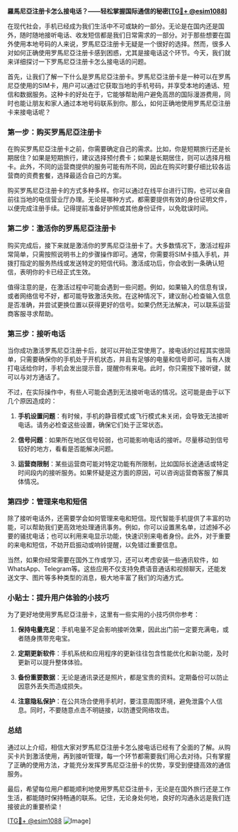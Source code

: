 **羅馬尼亞注册卡怎么接电话？——轻松掌握国际通信的秘密[[TG💪+ @esim1088](https://t.me/s/esim1088)]**

在现代社会，手机已经成为我们生活中不可或缺的一部分。无论是在国内还是国外，随时随地接听电话、收发短信都是我们日常需求的一部分。对于那些想要在国外使用本地号码的人来说，罗馬尼亞注册卡无疑是一个很好的选择。然而，很多人对如何正确使用罗馬尼亞注册卡感到困惑，尤其是接电话这个环节。今天，我们就来详细探讨一下罗馬尼亞注册卡怎么接电话的问题。

首先，让我们了解一下什么是罗馬尼亞注册卡。罗馬尼亞注册卡是一种可以在罗馬尼亞使用的SIM卡，用户可以通过它获取当地的手机号码，并享受本地的通话、短信和数据服务。这种卡的好处在于，它能够帮助用户避免高昂的国际漫游费用，同时也能让朋友和家人通过本地号码联系到你。那么，如何正确地使用罗馬尼亞注册卡来接电话呢？

### 第一步：购买罗馬尼亞注册卡

在购买罗馬尼亞注册卡之前，你需要确定自己的需求。比如，你是短期旅行还是长期居住？如果是短期旅行，建议选择预付费卡；如果是长期居住，则可以选择月租卡。此外，不同的运营商提供的服务可能有所不同，因此在购买时要仔细比较各运营商的资费套餐，选择最适合自己的方案。

购买罗馬尼亞注册卡的方式多种多样。你可以通过在线平台进行订购，也可以亲自前往当地的电信营业厅办理。无论是哪种方式，都需要提供有效的身份证明文件，以便完成注册手续。记得提前准备好护照或其他身份证件，以免耽误时间。

### 第二步：激活你的罗馬尼亞注册卡

购买完成后，接下来就是激活你的罗馬尼亞注册卡了。大多数情况下，激活过程非常简单，只需按照说明书上的步骤操作即可。通常，你需要将SIM卡插入手机，并拨打指定的服务热线或发送特定的短信代码。激活成功后，你会收到一条确认短信，表明你的卡已经正式生效。

值得注意的是，在激活过程中可能会遇到一些问题。例如，如果输入的信息有误，或者网络信号不好，都可能导致激活失败。在这种情况下，建议耐心检查输入信息是否准确，并尝试更换位置以获得更好的信号。如果仍然无法解决，可以联系运营商客服寻求帮助。

### 第三步：接听电话

当你成功激活罗馬尼亞注册卡后，就可以开始正常使用了。接电话的过程其实很简单，只需要确保你的手机处于开机状态，并且有足够的电量和信号即可。当有人拨打电话给你时，手机会发出提示音，提醒你有来电。此时，你只需按下接听键，就可以与对方通话了。

不过，在实际操作中，有些人可能会遇到无法接听电话的情况。这可能是由于以下几个原因造成的：

1. **手机设置问题**：有时候，手机的静音模式或飞行模式未关闭，会导致无法接听电话。请务必检查这些设置，确保它们处于正常状态。
   
2. **信号问题**：如果所在地区信号较弱，也可能影响电话的接听。尽量移动到信号较好的地方，看看是否能解决问题。

3. **运营商限制**：某些运营商可能对特定功能有所限制，比如国际长途通话或特定时间段内的接听服务。如果怀疑是这方面的原因，可以咨询运营商客服了解具体情况。

### 第四步：管理来电和短信

除了接听电话外，还需要学会如何管理来电和短信。现代智能手机提供了丰富的功能，可以帮助我们更高效地处理通讯事务。例如，你可以设置黑名单，过滤掉不必要的骚扰电话；也可以利用来电显示功能，快速识别来电者身份。此外，对于重要的来电和短信，不妨开启振动或响铃提醒，以免错过重要信息。

当然，如果你经常需要在国外工作或学习，还可以考虑安装一些通讯软件，如WhatsApp、Telegram等。这些应用不仅支持免费语音通话和视频聊天，还能发送文字、图片等多种类型的消息，极大地丰富了我们的沟通方式。

### 小贴士：提升用户体验的小技巧

为了更好地使用罗馬尼亞注册卡，这里有一些实用的小技巧供你参考：

1. **保持电量充足**：手机电量不足会影响接听效果，因此出门前一定要充满电，或者随身携带充电宝。

2. **定期更新软件**：手机系统和应用程序的更新往往包含性能优化和新功能，及时更新可以提升整体体验。

3. **备份重要数据**：无论是通讯录还是照片，都是宝贵的资料。定期备份可以防止因意外丢失而造成损失。

4. **注意隐私保护**：在公共场合使用手机时，要注意周围环境，避免泄露个人信息。同时，不要随意点击不明链接，以防遭受网络攻击。

### 总结

通过以上介绍，相信大家对罗馬尼亞注册卡怎么接电话已经有了全面的了解。从购买卡片到激活使用，再到接听管理，每一个环节都需要我们用心去对待。只有掌握了正确的使用方法，才能充分发挥罗馬尼亞注册卡的优势，享受到便捷高效的通信服务。

最后，希望每位用户都能顺利地使用罗馬尼亞注册卡，无论是在国外旅行还是工作生活，都能随时保持畅通的联系。记住，无论身处何地，良好的沟通永远是我们连接彼此的重要桥梁！

[[TG💪+ @esim1088](https://t.me/s/esim1088) ![Image](https://i.postimg.cc/4NQfJmqS/Snipaste-2025-05-13-00-14-12.png)]